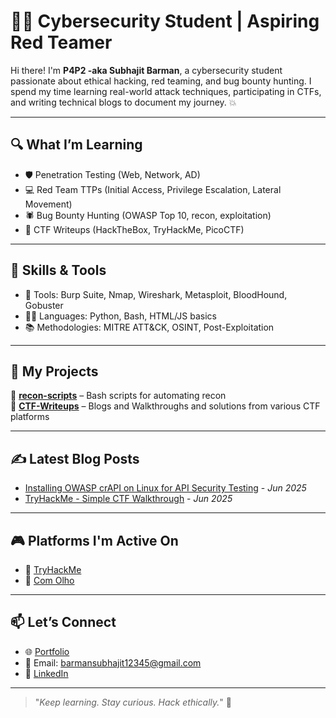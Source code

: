 # 🧑‍💻 Cybersecurity Student | Aspiring Red Teamer

Hi there! I'm **P4P2 -aka Subhajit Barman**, a cybersecurity student passionate about ethical hacking, red teaming, and bug bounty hunting. I spend my time learning real-world attack techniques, participating in CTFs, and writing technical blogs to document my journey. 💥

---

## 🔍 What I’m Learning

- 🛡️ Penetration Testing (Web, Network, AD)
- 💻 Red Team TTPs (Initial Access, Privilege Escalation, Lateral Movement)
- 🕷️ Bug Bounty Hunting (OWASP Top 10, recon, exploitation)
- 🎯 CTF Writeups (HackTheBox, TryHackMe, PicoCTF)

---

## 🧰 Skills & Tools

- 🔧 Tools: Burp Suite, Nmap, Wireshark, Metasploit, BloodHound, Gobuster
- 👨‍💻 Languages: Python, Bash, HTML/JS basics
- 📚 Methodologies: MITRE ATT&CK, OSINT, Post-Exploitation

---

## 🧪 My Projects

📌 **[recon-scripts]([https://github.com/P4P2/](https://github.com/p4p2/EyeSeeYou))** – Bash scripts for automating recon  
📌 **[CTF-Writeups](https://github.com/p4p2/p4p2.github.io)** – Blogs and Walkthroughs and solutions from various CTF platforms  
 

---

## ✍️ Latest Blog Posts

- [Installing OWASP crAPI on Linux for API Security Testing](https://p4p2.github.io/posts/crapi-install/) - *Jun 2025*
- [TryHackMe - Simple CTF Walkthrough](https://p4p2.github.io/posts/tryhackme-simple-ctf/) - *Jun 2025*


---

## 🎮 Platforms I'm Active On

- 🧠 [TryHackMe](https://tryhackme.com/p/P4P2)
- 🔎 [Com Olho](https://cyber.comolho.com/researcher/profile/Subhajit09/)

---




## 📫 Let’s Connect

- 🌐 [Portfolio](https://p4p2.github.io/)
- 📧 Email: barmansubhajit12345@gmail.com
- 💼 [LinkedIn](https://www.linkedin.com/in/subhajit-barman-b9376620b/)

---

> "_Keep learning. Stay curious. Hack ethically._" 🔐

